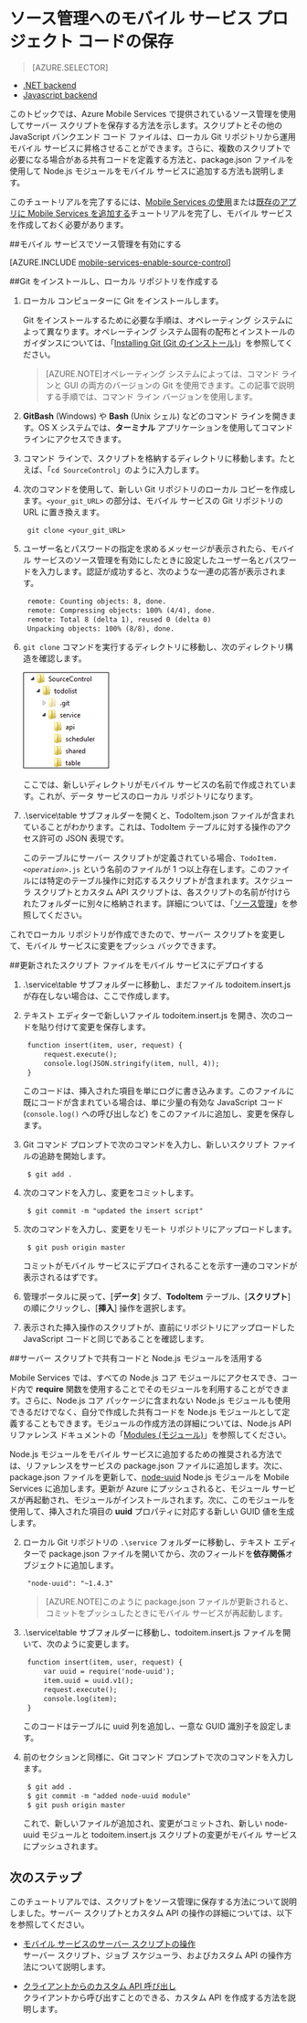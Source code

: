 <properties
	pageTitle="ソース管理への JavaScript バックエンド プロジェクト コードの保存 | Azure Mobile Services"
	description="コンピューターのローカル Git リポジトリにサーバー スクリプト ファイルとモジュールを格納する方法について説明します。"
	services="mobile-services"
	documentationCenter=""
	authors="ggailey777"
	manager="dwrede"
	editor=""/>

<tags
	ms.service="mobile-services"
	ms.workload="mobile"
	ms.tgt_pltfrm="na"
	ms.devlang="multiple"
	ms.topic="article"
	ms.date="09/15/2015" 
	ms.author="ggailey777"/>

# ソース管理へのモバイル サービス プロジェクト コードの保存

> [AZURE.SELECTOR]
- [.NET backend](mobile-services-dotnet-backend-store-code-source-control.md)
- [Javascript backend](mobile-services-store-scripts-source-control.md)

このトピックでは、Azure Mobile Services で提供されているソース管理を使用してサーバー スクリプトを保存する方法を示します。スクリプトとその他の JavaScript バンクエンド コード ファイルは、ローカル Git リポジトリから運用モバイル サービスに昇格させることができます。さらに、複数のスクリプトで必要になる場合がある共有コードを定義する方法と、package.json ファイルを使用して Node.js モジュールをモバイル サービスに追加する方法も説明します。

このチュートリアルを完了するには、[Mobile Services の使用]または[既存のアプリに Mobile Services を追加する]チュートリアルを完了し、モバイル サービスを作成しておく必要があります。

##<a name="enable-source-control"></a>モバイル サービスでソース管理を有効にする

[AZURE.INCLUDE [mobile-services-enable-source-control](../../includes/mobile-services-enable-source-control.md)]

##<a name="clone-repo"></a>Git をインストールし、ローカル リポジトリを作成する

1. ローカル コンピューターに Git をインストールします。

	Git をインストールするために必要な手順は、オペレーティング システムによって異なります。オペレーティング システム固有の配布とインストールのガイダンスについては、「[Installing Git (Git のインストール)]」を参照してください。

	> [AZURE.NOTE]オペレーティング システムによっては、コマンド ラインと GUI の両方のバージョンの Git を使用できます。この記事で説明する手順では、コマンド ライン バージョンを使用します。

2. **GitBash** (Windows) や **Bash** (Unix シェル) などのコマンド ラインを開きます。OS X システムでは、**ターミナル** アプリケーションを使用してコマンド ラインにアクセスできます。

3. コマンド ラインで、スクリプトを格納するディレクトリに移動します。たとえば、「`cd SourceControl`」のように入力します。

4. 次のコマンドを使用して、新しい Git リポジトリのローカル コピーを作成します。`<your_git_URL>` の部分は、モバイル サービスの Git リポジトリの URL に置き換えます。

		git clone <your_git_URL>

5. ユーザー名とパスワードの指定を求めるメッセージが表示されたら、モバイル サービスのソース管理を有効にしたときに設定したユーザー名とパスワードを入力します。認証が成功すると、次のような一連の応答が表示されます。

		remote: Counting objects: 8, done.
		remote: Compressing objects: 100% (4/4), done.
		remote: Total 8 (delta 1), reused 0 (delta 0)
		Unpacking objects: 100% (8/8), done.

6. `git clone` コマンドを実行するディレクトリに移動し、次のディレクトリ構造を確認します。

	![4][4]

	ここでは、新しいディレクトリがモバイル サービスの名前で作成されています。これが、データ サービスのローカル リポジトリになります。

7. .\\service\\table サブフォルダーを開くと、TodoItem.json ファイルが含まれていることがわかります。これは、TodoItem テーブルに対する操作のアクセス許可の JSON 表現です。

	このテーブルにサーバー スクリプトが定義されている場合、<code>TodoItem._&lt;operation&gt;_.js</code> という名前のファイルが 1 つ以上存在します。このファイルには特定のテーブル操作に対応するスクリプトが含まれます。スケジューラ スクリプトとカスタム API スクリプトは、各スクリプトの名前が付けられたフォルダーに別々に格納されます。詳細については、「[ソース管理]」を参照してください。

これでローカル リポジトリが作成できたので、サーバー スクリプトを変更して、モバイル サービスに変更をプッシュ バックできます。

##<a name="deploy-scripts"></a>更新されたスクリプト ファイルをモバイル サービスにデプロイする

1. .\\service\\table サブフォルダーに移動し、まだファイル todoitem.insert.js が存在しない場合は、ここで作成します。

2. テキスト エディターで新しいファイル todoitem.insert.js を開き、次のコードを貼り付けて変更を保存します。

		function insert(item, user, request) {
		    request.execute();
		    console.log(JSON.stringify(item, null, 4));
		}

	このコードは、挿入された項目を単にログに書き込みます。このファイルに既にコードが含まれている場合は、単に少量の有効な JavaScript コード (`console.log()` への呼び出しなど) をこのファイルに追加し、変更を保存します。

3. Git コマンド プロンプトで次のコマンドを入力し、新しいスクリプト ファイルの追跡を開始します。

		$ git add .


4. 次のコマンドを入力し、変更をコミットします。

		$ git commit -m "updated the insert script"

5. 次のコマンドを入力し、変更をリモート リポジトリにアップロードします。

		$ git push origin master

	コミットがモバイル サービスにデプロイされることを示す一連のコマンドが表示されるはずです。

6. 管理ポータルに戻って、[**データ**] タブ、**TodoItem** テーブル、[**スクリプト**] の順にクリックし、[**挿入**] 操作を選択します。
7. 表示された挿入操作のスクリプトが、直前にリポジトリにアップロードした JavaScript コードと同じであることを確認します。

##<a name="use-npm"></a>サーバー スクリプトで共有コードと Node.js モジュールを活用する

Mobile Services では、すべての Node.js コア モジュールにアクセスでき、コード内で **require** 関数を使用することでそのモジュールを利用することができます。さらに、Node.js コア パッケージに含まれない Node.js モジュールも使用できるだけでなく、自分で作成した共有コードを Node.js モジュールとして定義することもできます。モジュールの作成方法の詳細については、Node.js API リファレンス ドキュメントの「[Modules (モジュール)]」を参照してください。

Node.js モジュールをモバイル サービスに追加するための推奨される方法では、リファレンスをサービスの package.json ファイルに追加します。次に、package.json ファイルを更新して、[node-uuid] Node.js モジュールを Mobile Services に追加します。更新が Azure にプッシュされると、モジュール サービスが再起動され、モジュールがインストールされます。次に、このモジュールを使用して、挿入された項目の **uuid** プロパティに対応する新しい GUID 値を生成します。

2. ローカル Git リポジトリの `.\service` フォルダーに移動し、テキスト エディターで package.json ファイルを開いてから、次のフィールドを**依存関係**オブジェクトに追加します。

		"node-uuid": "~1.4.3"

	>[AZURE.NOTE]このように package.json ファイルが更新されると、コミットをプッシュしたときにモバイル サービスが再起動します。

4. .\\service\\table サブフォルダーに移動し、todoitem.insert.js ファイルを開いて、次のように変更します。

		function insert(item, user, request) {
		    var uuid = require('node-uuid');
		    item.uuid = uuid.v1();
		    request.execute();
		    console.log(item);
		}

	このコードはテーブルに uuid 列を追加し、一意な GUID 識別子を設定します。

5. 前のセクションと同様に、Git コマンド プロンプトで次のコマンドを入力します。

		$ git add .
		$ git commit -m "added node-uuid module"
		$ git push origin master

	これで、新しいファイルが追加され、変更がコミットされ、新しい node-uuid モジュールと todoitem.insert.js スクリプトの変更がモバイル サービスにプッシュされます。

## <a name="next-steps"> </a>次のステップ

このチュートリアルでは、スクリプトをソース管理に保存する方法について説明しました。サーバー スクリプトとカスタム API の操作の詳細については、以下を参照してください。

+ [モバイル サービスのサーバー スクリプトの操作] <br/>サーバー スクリプト、ジョブ スケジューラ、およびカスタム API の操作方法について説明します。

+ [クライアントからのカスタム API 呼び出し] <br/>クライアントから呼び出すことのできる、カスタム API を作成する方法を説明します。

<!-- Anchors. -->
[Enable source control in your mobile service]: #enable-source-control
[Install Git and create the local repository]: #clone-repo
[Deploy updated script files to your mobile service]: #deploy-scripts
[Leverage shared code and Node.js modules in your server scripts]: #use-npm

<!-- Images. -->
[4]: ./media/mobile-services-store-scripts-source-control/mobile-source-local-repo.png
[5]: ./media/mobile-services-store-scripts-source-control/mobile-portal-data-tables.png
[6]: ./media/mobile-services-store-scripts-source-control/mobile-insert-script-source-control.png

<!-- URLs. -->
[Git website]: http://git-scm.com
[ソース管理]: http://msdn.microsoft.com/library/windowsazure/c25aaede-c1f0-4004-8b78-113708761643
[Installing Git (Git のインストール)]: http://git-scm.com/book/en/Getting-Started-Installing-Git
[Mobile Services の使用]: mobile-services-ios-get-started.md
[既存のアプリに Mobile Services を追加する]: mobile-services-ios-get-started-data.md
[モバイル サービスのサーバー スクリプトの操作]: mobile-services-how-to-use-server-scripts.md
[Azure Management Portal]: https://manage.windowsazure.com/
[クライアントからのカスタム API 呼び出し]: mobile-services-ios-call-custom-api.md
[Modules (モジュール)]: http://nodejs.org/api/modules.html
[node-uuid]: https://npmjs.org/package/node-uuid

<!---HONumber=Sept15_HO3-->